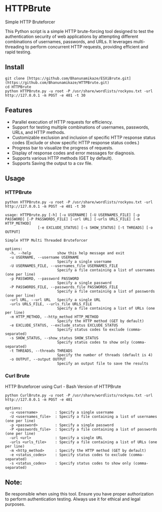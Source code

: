 # HTTPBrute
Simple HTTP Bruteforcer

This Python script is a simple HTTP brute-forcing tool designed to test the authentication security of web applications by attempting different combinations of usernames, passwords, and URLs. It leverages multi-threading to perform concurrent HTTP requests, providing efficient and rapid testing.


## Install

```
git clone [https://github.com/Bhanunamikaze/ESXiBrute.git](https://github.com/Bhanunamikaze/HTTPBrute.git)
cd HTTPBrute
python HTTPBrute.py -u root -P /usr/share/wordlists/rockyou.txt -url http://127.0.0.1 -m POST -e 401 -t 30
```

## Features
- Parallel execution of HTTP requests for efficiency.
- Support for testing multiple combinations of usernames, passwords, URLs, and HTTP methods.
- Customizable exclusion and inclusion of specific HTTP response status codes (Exclude or show specific HTTP response status codes.)
- Progress bar to visualize the progress of requests.
- Display of response codes and error messages for diagnosis.
- Supports various HTTP methods (GET by default).
- Supports Saving the output to a csv file. 

## Usage

### HTTPBrute
```
python HTTPBrute.py -u root -P /usr/share/wordlists/rockyou.txt -url http://127.0.0.1 -m POST -e 401 -t 30

usage: HTTPBrute.py [-h] [-u USERNAME] [-U USERNAMES_FILE] [-p PASSWORD] [-P PASSWORDS_FILE] [-url URL] [-urls URLS_FILE] [-m HTTP_METHOD]
               [-e EXCLUDE_STATUS] [-s SHOW_STATUS] [-t THREADS] [-o OUTPUT]

Simple HTTP Multi Threaded Bruteforcer

options:
  -h, --help            show this help message and exit
  -u USERNAME, --username USERNAME
                        Specify a single username
  -U USERNAMES_FILE, --usernames_file USERNAMES_FILE
                        Specify a file containing a list of usernames (one per line)
  -p PASSWORD, --password PASSWORD
                        Specify a single password
  -P PASSWORDS_FILE, --passwords_file PASSWORDS_FILE
                        Specify a file containing a list of passwords (one per line)
  -url URL, --url URL   Specify a single URL
  -urls URLS_FILE, --urls_file URLS_FILE
                        Specify a file containing a list of URLs (one per line)
  -m HTTP_METHOD, --http_method HTTP_METHOD
                        Specify the HTTP method (GET by default)
  -e EXCLUDE_STATUS, --exclude_status EXCLUDE_STATUS
                        Specify status codes to exclude (comma-separated)
  -s SHOW_STATUS, --show_status SHOW_STATUS
                        Specify status codes to show only (comma-separated)
  -t THREADS, --threads THREADS
                        Specify the number of threads (default is 4)
  -o OUTPUT, --output OUTPUT
                        Specify an output file to save the results

```

### Curl Brute
HTTP Bruteforcer using Curl - Bash Version of HTTPBrute
```
python CurlBrute.py -u root -P /usr/share/wordlists/rockyou.txt -url http://127.0.0.1 -m POST -e 401

options:
  -u <username>        : Specify a single username
  -U <usernames_file>  : Specify a file containing a list of usernames (one per line)
  -p <password>        : Specify a single password
  -P <passwords_file>  : Specify a file containing a list of passwords (one per line)
  -url <url>           : Specify a single URL
  -urls <urls_file>    : Specify a file containing a list of URLs (one per line)
  -m <http_method>     : Specify the HTTP method (GET by default)
  -e <status_codes>    : Specify status codes to exclude (comma-separated)
  -s <status_codes>    : Specify status codes to show only (comma-separated)

```

## Note:
Be responsible when using this tool. Ensure you have proper authorization to perform authentication testing.
Always use it for ethical and legal purposes.
